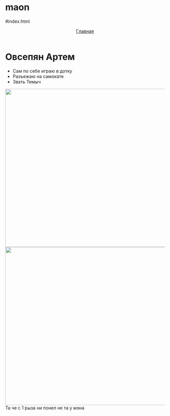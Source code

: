 # maon
#index.html
<html>
  <head>
    <title>Обо мне</title>
    <link rel="stylesheet" href="style.css"/>
  </head>
  <body>
    <header>
      <a class="link-header" href="index.html">Главная</a>
    </header>
    <main>
      <h1>Овсепян Артем</h1>
      <ul>
        <li>Сам по себе играю в дотку</li>
        <li>Разъежаю на самокате</li>
        <li>Звать Темыч</li>
      </ul>
      <img src="/uploads/2021/04/sky-1871753_1280%201_0_1618254989.png" width="600x" height="500px"/>
      <img src="/uploads/2021/04/skateboard-309603%201_0_1618254985.png" width="600px" height="500px"/>
    </main>
    <footer>Та че с 1 рыза ни понел не та у мэна 
    </footer>
  </body>
</html>
